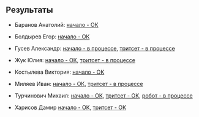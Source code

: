 ## Результаты

- Баранов Анатолий: [начало - ОК](/2016.cpp/task0/baranov/)

- Болдырев Егор: [начало - ОК](/2016.cpp/task0/boldyrev/)

- Гусев Александр: [начало - в процессе](/2016.cpp/task0/gusev/), [тритсет - в процессе](/2016.cpp/task0/gusev/#1)

- Жук Юлия: [начало - ОК](/2016.cpp/task0/zhuk/), [тритсет - в процессе](/2016.cpp/task0/zhuk/#1)

- Костылева Виктория: [начало - ОК](/2016.cpp/task0/kostyleva/)

- Миляев Иван: [начало - ОК](/2016.cpp/task0/milyaev/), [тритсет - в процессе](/2016.cpp/task0/milyaev/)

- Турчинович Михаил: [начало - ОК](/2016.cpp/task0/turchinovich/), [тритсет - ОК](/2016.cpp/task0/turchinovich/#1), [робот - в процессе](/2016.cpp/task0/turchinovich/#2)

- Харисов Дамир [начало - ОК](/2016.cpp/task0/kharisov/), [тритсет - ОК](/2016.cpp/task0/kharisov/#1)
